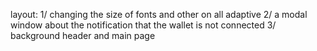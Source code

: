 layout:
1/ changing the size of fonts and other on all adaptive
2/ a modal window about the notification that the wallet is not connected
3/ background header and main page